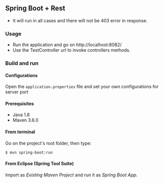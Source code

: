 ## Spring Boot + Rest
- It will run in all cases and there will not be 403 error in response.

### Usage

- Run the application and go on http://localhost:8082/
- Use the TestController url to invoke controllers methods.

### Build and run

#### Configurations

Open the `application.properties` file and set your own configurations for server port

#### Prerequisites

- Java 1.8
- Maven 3.6.0

#### From terminal

Go on the project's root folder, then type:

    $ mvn spring-boot:run

#### From Eclipse (Spring Tool Suite)

Import as *Existing Maven Project* and run it as *Spring Boot App*.
